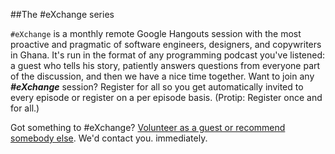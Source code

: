 ##The #eXchange series

`#eXchange` is a monthly remote Google Hangouts session with the most
proactive and pragmatic of software engineers, designers, and copywriters in
Ghana. It's run in the format of any programming podcast you've listened: a
guest who tells his story, patiently answers questions from everyone part of
the discussion, and then we have a nice time together. Want to join any ***#eXchange*** session? Register for all so you get automatically invited to every episode or register on a per episode basis. (Protip: Register once and for
all.)

Got something to #eXchange? [Volunteer as a guest or recommend somebody else](http://exchange.devcongress.com/guests/register). We'd contact you.
immediately.

